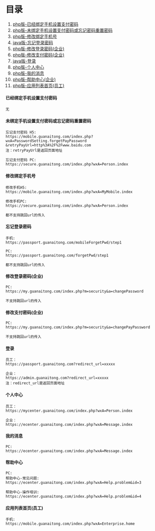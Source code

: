 # 目录
1. [php版-已经绑定手机设置支付密码](#1)
2. [php版-未绑定手机设置支付密码或忘记密码重置密码](#2)
3. [php版-修改绑定手机号](#3)
4. [java版-忘记登录密码](#4)
5. [php版-修改登录密码(企业)](#5)
6. [php版-修改支付密码(企业)](#6)
7. [java版-登录](#7)
8. [php版-个人中心](#8)
9. [php版-我的消息](#9)
10. [php版-帮助中心(企业)](#10)
11. [php版-应用列表首页(员工)](#11)


<h4 id="1">已经绑定手机设置支付密码</h4>

```
无
```

<h4 id="2">未绑定手机设置支付密码或忘记密码重置密码</h4>

```
忘记支付密码 H5:
https://mobile.guanaitong.com/index.php?wxA=PasswordSetting.forgetPayPassword
&retryPayUrl=http%3A%2F%2Fwww.baidu.com
注：retryPayUrl是返回页面地址

忘记支付密码 PC:
https://secure.guanaitong.com/index.php?wxA=Person.index
```

<h4 id="3">修改绑定手机号</h4>

```
修改手机H5:
https://mobile.guanaitong.com/index.php?wxA=MyMobile.index

修改手机PC:
https://secure.guanaitong.com/index.php?wxA=Person.index

都不支持跳回url的传入
```

<h4 id="4">忘记登录密码</h4>

```
手机:
https://passport.guanaitong.com/mobileForgetPwd/step1

PC:
https://passport.guanaitong.com/forgetPwd/step1

都不支持跳回url的传入
```

<h4 id="5">修改登录密码(企业)</h4>

```
PC:
https://my.guanaitong.com/index.php?m=security&a=changePassword

不支持跳回url的传入
```

<h4 id="6">修改支付密码(企业)</h4>

```
PC:
https://my.guanaitong.com/index.php?m=security&a=changePayPassword

不支持跳回url的传入
```

<h4 id="7">登录</h4>

```
员工：
https://passport.guanaitong.com?redirect_url=xxxxx

企业：
https://admin.guanaitong.com?redirect_url=xxxxx
注：redirect_url是返回页面地址
```

<h4 id="8">个人中心</h4>

```
员工：
https://mycenter.guanaitong.com/index.php?wxA=Person.index

企业：
https://ecenter.guanaitong.com/index.php?wxA=Message.index
```

<h4 id="9">我的消息</h4>

```
PC:
https://ecenter.guanaitong.com/index.php?wxA=Message.index
```

<h4 id="10">帮助中心</h4>

```
PC:
帮助中心-常见问题:
https://ecenter.guanaitong.com/index.php?wxA=Help.problem&id=3

帮助中心-操作培训:
https://ecenter.guanaitong.com/index.php?wxA=Help.problem&id=4
```

<h4 id="11">应用列表首页(员工)</h4>

```
手机:
https://mobile.guanaitong.com/index.php?wxA=Enterprise.home
```